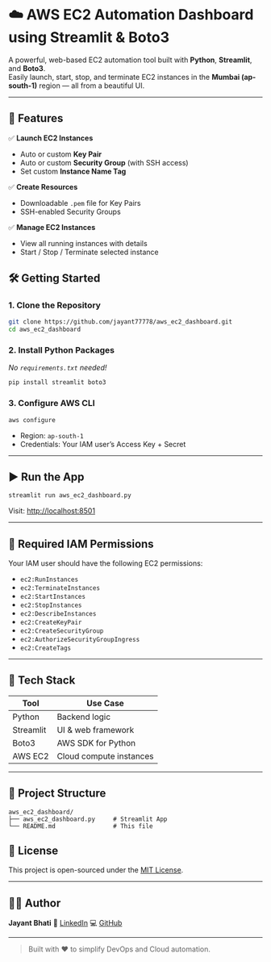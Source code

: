 
# ☁️ AWS EC2 Automation Dashboard using Streamlit & Boto3

A powerful, web-based EC2 automation tool built with **Python**, **Streamlit**, and **Boto3**.  
Easily launch, start, stop, and terminate EC2 instances in the **Mumbai (ap-south-1)** region — all from a beautiful UI.

---

## 🚀 Features

✅ **Launch EC2 Instances**
- Auto or custom **Key Pair**
- Auto or custom **Security Group** (with SSH access)
- Set custom **Instance Name Tag**

✅ **Create Resources**
- Downloadable `.pem` file for Key Pairs
- SSH-enabled Security Groups

✅ **Manage EC2 Instances**
- View all running instances with details
- Start / Stop / Terminate selected instance


## 🛠️ Getting Started

### 1. Clone the Repository

```bash
git clone https://github.com/jayant77778/aws_ec2_dashboard.git
cd aws_ec2_dashboard
````

### 2. Install Python Packages

*No `requirements.txt` needed!*

```bash
pip install streamlit boto3
```

### 3. Configure AWS CLI

```bash
aws configure
```

* Region: `ap-south-1`
* Credentials: Your IAM user’s Access Key + Secret

---

## ▶️ Run the App

```bash
streamlit run aws_ec2_dashboard.py
```

Visit: [http://localhost:8501](http://localhost:8501)

---

## 🔐 Required IAM Permissions

Your IAM user should have the following EC2 permissions:

* `ec2:RunInstances`
* `ec2:TerminateInstances`
* `ec2:StartInstances`
* `ec2:StopInstances`
* `ec2:DescribeInstances`
* `ec2:CreateKeyPair`
* `ec2:CreateSecurityGroup`
* `ec2:AuthorizeSecurityGroupIngress`
* `ec2:CreateTags`

---

## 🧰 Tech Stack

| Tool      | Use Case                |
| --------- | ----------------------- |
| Python    | Backend logic           |
| Streamlit | UI & web framework      |
| Boto3     | AWS SDK for Python      |
| AWS EC2   | Cloud compute instances |

---

## 📁 Project Structure

```
aws_ec2_dashboard/
├── aws_ec2_dashboard.py     # Streamlit App
└── README.md                # This file
```


## 📄 License

This project is open-sourced under the [MIT License](LICENSE).

---

## 👨‍💻 Author

**Jayant Bhati**
🔗 [LinkedIn](https://www.linkedin.com/in/jayantbhati77/)
💻 [GitHub](https://github.com/jayant77778/aws_ec2_dashboard)

---

> Built with ❤️ to simplify DevOps and Cloud automation.


